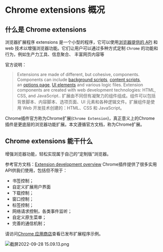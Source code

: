 # Chrome extensions 概况

## 什么是 Chrome extensions

浏览器扩展程序 extensions 是一个小型的程序，它可以使用[浏览器提供的 API](https://developer.chrome.com/docs/extensions/reference/) 和 web 技术以增强浏览器功能。它们让用户可以通过多种方式定制 `Chrome` 的功能和行为，例如生产力工具、信息聚合、 丰富网页内容等

官方说明：
> Extensions are made of different, but cohesive, components. Components can include [background scripts](https://developer.chrome.com/docs/extensions/mv3/background_pages/), [content scripts](https://developer.chrome.com/docs/extensions/mv3/content_scripts/), an [options page](https://developer.chrome.com/docs/extensions/mv3/options/), [UI elements](https://developer.chrome.com/docs/extensions/mv3/user_interface/) and various logic files. Extension components are created with web development technologies: HTML, CSS, and JavaScript..
扩展由不同但有凝聚力的组件组成。组件可以包括背景脚本、内容脚本、选项页面、UI 元素和各种逻辑文件。扩展组件是使用 Web 开发技术创建的：HTML、CSS 和 JavaScript。

Chrome插件官方称为Chrome扩展(`Chrome Extension`)，真正意义上的Chrome插件是更底层的浏览器功能扩展。本文遵循官方文档，称为Chrome扩展。

## Chrome extensions 能干什么

增强浏览器功能，轻松实现属于自己的“定制版”浏览器。

参考官方文档：[Extension development overview](https://developer.chrome.com/docs/extensions/mv3/devguide/)
Chrome插件提供了很多实用API供我们使用，包括但不限于：

* 书签控制；
* 自定义扩展用户界面
* 下载控制；
* 窗口控制；
* 标签控制；
* 网络请求控制，各类事件监听；
* 自定义原生菜单；
* 完善的通信机制；

请访问[Chrome 应用商店](https://chrome.google.com/webstore/category/extensions)查看已发布扩展程序示例。

![截屏2022-09-28 15.09.13.png](https://p6-juejin.byteimg.com/tos-cn-i-k3u1fbpfcp/314e0a29e5084fbb9245ad68892da313~tplv-k3u1fbpfcp-watermark.image?)
